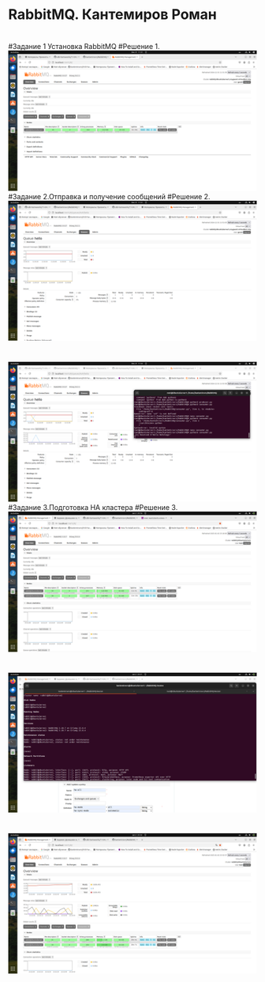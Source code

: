 # RabbitMQ. Кантемиров Роман
#
#Задание 1 Установка RabbitMQ
#Решение 1.
![z1.png](https://github.com/kantemirovrs/RabbitMQ/blob/main/img/z1.png)
#Задание 2.Отправка и получение сообщений
#Решение 2.
![z21.png](https://github.com/kantemirovrs/RabbitMQ/blob/main/img/z21.png)
#
![z22.png](https://github.com/kantemirovrs/RabbitMQ/blob/main/img/z22.png)
#Задание 3.Подготовка HA кластера
#Решение 3.
![z31.png](https://github.com/kantemirovrs/RabbitMQ/blob/main/img/z31.png)
#
![z32.png](https://github.com/kantemirovrs/RabbitMQ/blob/main/img/z32.png)
#
![z33.png](https://github.com/kantemirovrs/RabbitMQ/blob/main/img/z33.png)
